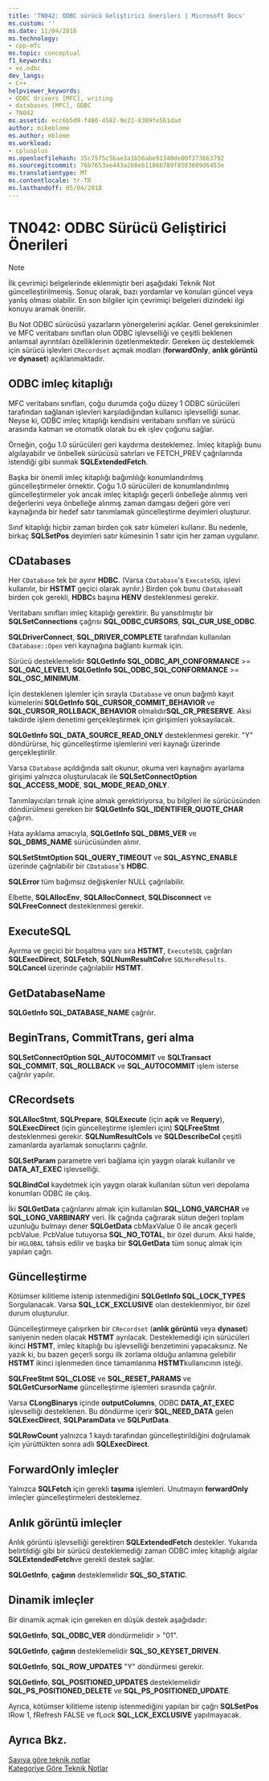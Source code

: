 ```yaml
---
title: 'TN042: ODBC sürücü Geliştirici önerileri | Microsoft Docs'
ms.custom: ''
ms.date: 11/04/2016
ms.technology:
- cpp-mfc
ms.topic: conceptual
f1_keywords:
- vc.odbc
dev_langs:
- C++
helpviewer_keywords:
- ODBC drivers [MFC], writing
- databases [MFC], ODBC
- TN042
ms.assetid: ecc6b5d9-f480-4582-9e22-8309fe561dad
author: mikeblome
ms.author: mblome
ms.workload:
- cplusplus
ms.openlocfilehash: 35c75f5c5bae3a1b56abe91340de00f373663792
ms.sourcegitcommit: 76b7653ae443a2b8eb1186b789f8503609d6453e
ms.translationtype: MT
ms.contentlocale: tr-TR
ms.lasthandoff: 05/04/2018
---
```

# <a name="tn042-odbc-driver-developer-recommendations"></a>TN042: ODBC Sürücü Geliştirici Önerileri
> [!NOTE]
>  İlk çevrimiçi belgelerinde eklenmiştir beri aşağıdaki Teknik Not güncelleştirilmemiş. Sonuç olarak, bazı yordamlar ve konuları güncel veya yanlış olması olabilir. En son bilgiler için çevrimiçi belgeleri dizindeki ilgi konuyu aramak önerilir.  
  
 Bu Not ODBC sürücüsü yazarların yönergelerini açıklar. Genel gereksinimler ve MFC veritabanı sınıfları olun ODBC işlevselliği ve çeşitli beklenen anlamsal ayrıntıları özelliklerinin özetlenmektedir. Gereken üç desteklemek için sürücü işlevleri `CRecordset` açmak modları (**forwardOnly**, **anlık görüntü** ve **dynaset**) açıklanmaktadır.  
  
## <a name="odbcs-cursor-library"></a>ODBC imleç kitaplığı  
 MFC veritabanı sınıfları, çoğu durumda çoğu düzey 1 ODBC sürücüleri tarafından sağlanan işlevleri karşıladığından kullanıcı işlevselliği sunar. Neyse ki, ODBC imleç kitaplığı kendisini veritabanı sınıfları ve sürücü arasında katman ve otomatik olarak bu ek işlev çoğunu sağlar.  
  
 Örneğin, çoğu 1.0 sürücüleri geri kaydırma desteklemez. İmleç kitaplığı bunu algılayabilir ve önbellek sürücüsü satırları ve FETCH_PREV çağrılarında istendiği gibi sunmak **SQLExtendedFetch**.  
  
 Başka bir önemli imleç kitaplığı bağımlılığı konumlandırılmış güncelleştirmeler örnektir. Çoğu 1.0 sürücüleri de konumlandırılmış güncelleştirmeler yok ancak imleç kitaplığı geçerli önbelleğe alınmış veri değerlerini veya önbelleğe alınmış zaman damgası değeri göre veri kaynağında bir hedef satır tanımlamak güncelleştirme deyimleri oluşturur.  
  
 Sınıf kitaplığı hiçbir zaman birden çok satır kümeleri kullanır. Bu nedenle, birkaç **SQLSetPos** deyimleri satır kümesinin 1 satır için her zaman uygulanır.  
  
## <a name="cdatabases"></a>CDatabases  
 Her `CDatabase` tek bir ayırır **HDBC**. (Varsa `CDatabase`'s `ExecuteSQL` işlevi kullanılır, bir **HSTMT** geçici olarak ayrılır.) Birden çok bunu `CDatabase`ait birden çok gerekli, **HDBC**s başına **HENV** desteklenmesi gerekir.  
  
 Veritabanı sınıfları imleç kitaplığı gerektirir. Bu yansıtılmıştır bir **SQLSetConnections** çağrısı **SQL_ODBC_CURSORS**, **SQL_CUR_USE_ODBC**.  
  
 **SQLDriverConnect**, **SQL_DRIVER_COMPLETE** tarafından kullanılan `CDatabase::Open` veri kaynağına bağlantı kurmak için.  
  
 Sürücü desteklemelidir **SQLGetInfo SQL_ODBC_API_CONFORMANCE** >= **SQL_OAC_LEVEL1**, **SQLGetInfo SQL_ODBC_SQL_CONFORMANCE**  >=  **SQL_OSC_MINIMUM**.  
  
 İçin desteklenen işlemler için sırayla `CDatabase` ve onun bağımlı kayıt kümelerini **SQLGetInfo SQL_CURSOR_COMMIT_BEHAVIOR** ve **SQL_CURSOR_ROLLBACK_BEHAVIOR** olmalıdır**SQL_CR_PRESERVE**. Aksi takdirde işlem denetimi gerçekleştirmek için girişimleri yoksayılacak.  
  
 **SQLGetInfo SQL_DATA_SOURCE_READ_ONLY** desteklenmesi gerekir. "Y" döndürürse, hiç güncelleştirme işlemlerini veri kaynağı üzerinde gerçekleştirilir.  
  
 Varsa `CDatabase` açıldığında salt okunur, okuma veri kaynağını ayarlama girişimi yalnızca oluşturulacak ile **SQLSetConnectOption SQL_ACCESS_MODE**, **SQL_MODE_READ_ONLY**.  
  
 Tanımlayıcıları tırnak içine almak gerektiriyorsa, bu bilgileri ile sürücüsünden döndürülmesi gereken bir **SQLGetInfo SQL_IDENTIFIER_QUOTE_CHAR** çağırın.  
  
 Hata ayıklama amacıyla, **SQLGetInfo SQL_DBMS_VER** ve **SQL_DBMS_NAME** sürücüsünden alınır.  
  
 **SQLSetStmtOption SQL_QUERY_TIMEOUT** ve **SQL_ASYNC_ENABLE** üzerinde çağrılabilir bir `CDatabase`'s **HDBC**.  
  
 **SQLError** tüm bağımsız değişkenler NULL çağrılabilir.  
  
 Elbette, **SQLAllocEnv**, **SQLAllocConnect**, **SQLDisconnect** ve **SQLFreeConnect** desteklenmesi gerekir.  
  
## <a name="executesql"></a>ExecuteSQL  
 Ayırma ve geçici bir boşaltma yanı sıra **HSTMT**, `ExecuteSQL` çağrıları **SQLExecDirect**, **SQLFetch**, **SQLNumResultCol**ve `SQLMoreResults`. **SQLCancel** üzerinde çağrılabilir **HSTMT**.  
  
## <a name="getdatabasename"></a>GetDatabaseName  
 **SQLGetInfo SQL_DATABASE_NAME** çağrılır.  
  
## <a name="begintrans-committrans-rollback"></a>BeginTrans, CommitTrans, geri alma  
 **SQLSetConnectOption SQL_AUTOCOMMIT** ve **SQLTransact SQL_COMMIT**, **SQL_ROLLBACK** ve **SQL_AUTOCOMMIT** işlem isterse çağrılır yapılır.  
  
## <a name="crecordsets"></a>CRecordsets  
 **SQLAllocStmt**, **SQLPrepare**, **SQLExecute** (için **açık** ve **Requery**), **SQLExecDirect**  (için güncelleştirme işlemleri için) **SQLFreeStmt** desteklenmesi gerekir. **SQLNumResultCols** ve **SQLDescribeCol** çeşitli zamanlarda ayarlamak sonuçlarını çağrılır.  
  
 **SQLSetParam** parametre veri bağlama için yaygın olarak kullanılır ve **DATA_AT_EXEC** işlevselliği.  
  
 **SQLBindCol** kaydetmek için yaygın olarak kullanılan sütun veri depolama konumları ODBC ile çıkış.  
  
 İki **SQLGetData** çağrılarını almak için kullanılan **SQL_LONG_VARCHAR** ve **SQL_LONG_VARBINARY** veri. İlk çağrıda çağırarak sütun değeri toplam uzunluğu bulmayı dener **SQLGetData** cbMaxValue 0 ile ancak geçerli pcbValue. PcbValue tutuyorsa **SQL_NO_TOTAL**, bir özel durum. Aksi halde, bir `HGLOBAL` tahsis edilir ve başka bir **SQLGetData** tüm sonuç almak için yapılan çağrı.  
  
## <a name="updating"></a>Güncelleştirme  
 Kötümser kilitleme istenip istenmediğini **SQLGetInfo SQL_LOCK_TYPES** Sorgulanacak. Varsa **SQL_LCK_EXCLUSIVE** olan desteklenmiyor, bir özel durum oluşturulur.  
  
 Güncelleştirmeye çalışırken bir `CRecordset` (**anlık görüntü** veya **dynaset**) saniyenin neden olacak **HSTMT** ayrılacak. Desteklemediği için sürücüleri ikinci **HSTMT**, imleç kitaplığı bu işlevselliği benzetimini yapacaksınız. Ne yazık ki, bu bazen geçerli sorgu ilk zorlama olduğu anlamına gelebilir **HSTMT** ikinci işlenmeden önce tamamlanma **HSTMT**kullanıcının isteği.  
  
 **SQLFreeStmt SQL_CLOSE** ve **SQL_RESET_PARAMS** ve **SQLGetCursorName** güncelleştirme işlemleri sırasında çağrılır.  
  
 Varsa **CLongBinarys** içinde **outputColumns**, ODBC **DATA_AT_EXEC** işlevselliği desteklenen. Bu döndürme içerir **SQL_NEED_DATA** gelen **SQLExecDirect**, **SQLParamData** ve **SQLPutData**.  
  
 **SQLRowCount** yalnızca 1 kaydı tarafından güncelleştirildiğini doğrulamak için yürüttükten sonra adlı **SQLExecDirect**.  
  
## <a name="forwardonly-cursors"></a>ForwardOnly imleçler  
 Yalnızca **SQLFetch** için gerekli **taşıma** işlemleri. Unutmayın **forwardOnly** imleçler güncelleştirmeleri desteklemez.  
  
## <a name="snapshot-cursors"></a>Anlık görüntü imleçler  
 Anlık görüntü işlevselliği gerektiren **SQLExtendedFetch** destekler. Yukarıda belirtildiği gibi bir sürücü desteklemediği zaman ODBC imleç kitaplığı algılar **SQLExtendedFetch**ve gerekli destek sağlar.  
  
 **SQLGetInfo**, **çağırın** desteklemelidir **SQL_SO_STATIC**.  
  
## <a name="dynaset-cursors"></a>Dinamik imleçler  
 Bir dinamik açmak için gereken en düşük destek aşağıdadır:  
  
 **SQLGetInfo**, **SQL_ODBC_VER** döndürmelidir > "01".  
  
 **SQLGetInfo**, **çağırın** desteklemelidir **SQL_SO_KEYSET_DRIVEN**.  
  
 **SQLGetInfo**, **SQL_ROW_UPDATES** "Y" döndürmesi gerekir.  
  
 **SQLGetInfo**, **SQL_POSITIONED_UPDATES** desteklemelidir **SQL_PS_POSITIONED_DELETE** ve **SQL_PS_POSITIONED_UPDATE**.  
  
 Ayrıca, kötümser kilitleme istenip istenmediğini yapılan bir çağrı **SQLSetPos** IRow 1, fRefresh FALSE ve fLock **SQL_LCK_EXCLUSIVE** yapılmayacak.  
  
## <a name="see-also"></a>Ayrıca Bkz.  
 [Sayıya göre teknik notlar](../mfc/technical-notes-by-number.md)   
 [Kategoriye Göre Teknik Notlar](../mfc/technical-notes-by-category.md)

